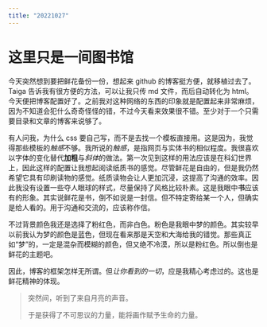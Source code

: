 ```yaml
---
title: "20221027"
---
```


# 这里只是一间图书馆

今天突然想到要把鲜花备份一份，想起来 github 的博客挺方便，就移植过去了。Taiga 告诉我有很方便的方法，可以让我只传 md 文件，而后自动转化为 html。今天便把博客配置好了。之前我对这种网络的东西的印象就是配置起来非常麻烦，因为不知道会犯什么奇奇怪怪的错，不过今天看来效果很不错。至少对于一个只需要目录和文章的博客来说够了。

有人问我，为什么 css 要自己写，而不是去找一个模板直接用。这是因为，我觉得那些模板的*触感*不够。我所说的*触感*，是指网页与实体书的相似程度。我很喜欢以字体的变化替代**加粗**与*斜体*的做法。第一次见到这样的用法应该是在科幻世界上，因此这样的配置让我想起阅读纸质书的感觉。尽管鲜花是自由的，但是我仍然希望它具有印刷读物的感觉。纸质读物会让人更加沉浸，这提高了沟通的效率。因此我没有设置一些夺人眼球的样式，尽量保持了风格比较朴素。这是我眼中**书**应该有的形象。其实说鲜花是书，倒不如说是一封信。但不特定寄给某一个人，但确实是给人看的。用于沟通和交流的，应该称作信。

不过背景颜色我还是选择了粉红色，而非白色。粉色是我眼中梦的颜色。其实较早以前我认为梦的颜色是蓝色，但现在看来那是天空和大海给我的错觉。那些真正如“梦”的，一定是混杂而模糊的颜色，但又绝不冷漠，所以是粉红色。所以倒也是鲜花的主题吧。

因此，博客的框架怎样无所谓。但*让你看到的一切*，应是我精心考虑过的。这也是鲜花精神的体现。

>   突然间，听到了来自月亮的声音。
>
>   于是获得了不可思议的力量，能将画作赋予生命的力量。
